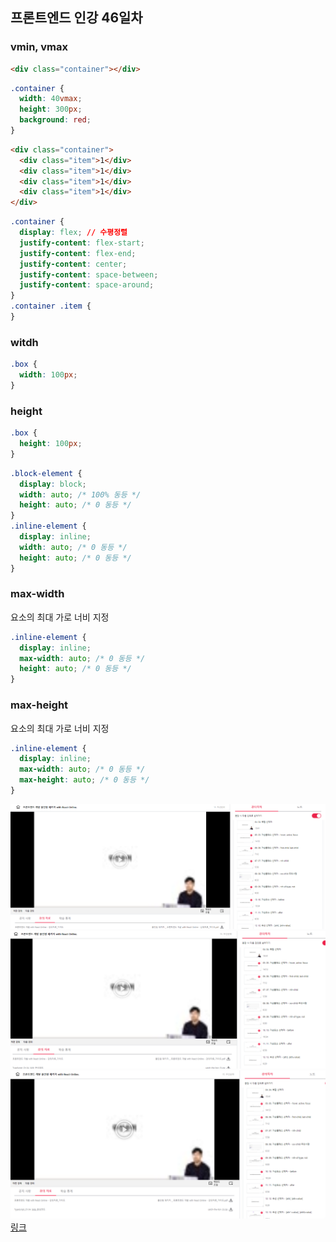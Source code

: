 ## 프론트엔드 인강 46일차

### vmin, vmax

```html
<div class="container"></div>
```

```css
.container {
  width: 40vmax;
  height: 300px;
  background: red;
}
```

```html
<div class="container">
  <div class="item">1</div>
  <div class="item">1</div>
  <div class="item">1</div>
  <div class="item">1</div>
</div>
```

```css
.container {
  display: flex; // 수평정렬
  justify-content: flex-start;
  justify-content: flex-end;
  justify-content: center;
  justify-content: space-between;
  justify-content: space-around;
}
.container .item {
}
```

### witdh

```css
.box {
  width: 100px;
}
```

### height

```css
.box {
  height: 100px;
}
```

```css
.block-element {
  display: block;
  width: auto; /* 100% 동등 */
  height: auto; /* 0 동등 */
}
.inline-element {
  display: inline;
  width: auto; /* 0 동등 */
  height: auto; /* 0 동등 */
}
```

### max-width

요소의 최대 가로 너비 지정

```css
.inline-element {
  display: inline;
  max-width: auto; /* 0 동등 */
  height: auto; /* 0 동등 */
}
```

### max-height

요소의 최대 가로 너비 지정

```css
.inline-element {
  display: inline;
  max-width: auto; /* 0 동등 */
  max-height: auto; /* 0 동등 */
}
```

![screenshot](./img/1027_1.PNG)
![screenshot](./img/1027_2.PNG)
![screenshot](./img/1027_3.PNG)
[링크](https://bit.ly/3m0t8GM)
